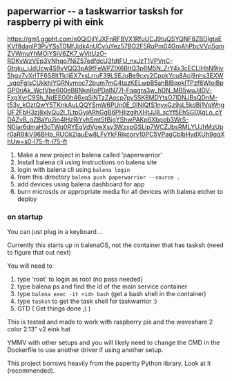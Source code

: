 ## paperwarrior -- a taskwarrior tasksh for raspberry pi with eink 

https://gm1.ggpht.com/e0QiDjIYJXFnRFBVX1RfuUCJ9tuQSYQNF8ZBDlgtaEKVf8danlP3PvYSsT0MfJidk4nUCvIuYez57BO2F5RqPm04GmAhPbcVVp5qmZVWmuYhMOjYSiV6ZK7_wVjtUzO-RDKvWzVEp3VNhqo7NiZ57edfdcU3fdtFU_nxJzT1VPVnC-Gtgku_jJdUcw4S9vVQQ3pA9fFeWPZIX6BItQ3p6M5N_ZrY4x3cECLlHhN9Ijv5hgv7vXrlTF6S8It11cljEX7xsLrruF39LSEJuBe9cxy2CppkYcu8Acj9nhs3EXW_vqoFgIsCUkkhiYGRNvmoc72bum7mG4tazKELwpB5ahBlBqoklTPzf6WIojBpGP0riAk_WctVbe600eB8NknRoPDalN77l-Fqqgra3w_hDN_MB5wuJjIDV-FxgXvrC9Sh_NdEEG0h46xqSiNTzZAocp7py5SK8MDYtsO7lDNJBsQDnM-t53v_kOztQwY5TKnkAuLQQYSmW6PUn0E_0INIQfS1nyxGz9sL5kdBj1VqWngUF2FbH3zj8xIvQu2I_1LtpGyjARhGgB6PHllzgihXHtJJ8_scYf5EhSG0XqLo_cYDAZvB_gZBaYu2in4lHzRiYyhSmt5fBjgYShwPAKp6Xbpob3WrS-N0iar6dmaH3oTWq0RYEqVdVgwXsy3WzxpGSLip7WCZJbsRMLYUJhMzUpr0aR9ikV96BHp_RUOk2IauEw8LFyYkFRikcorv10PC5VPagCblbHydXUh9qgXhUw=s0-l75-ft-l75-ft

1. Make a new project in balena called 'paperwarrior'
2. Install balena cli using instructions on balena site
3. login with balena cli using `balena login`
4. from this directory `balena push paperwarrior --source .`
5. add devices using balena dashboard for app
6. burn microsds or appropriate media for all devices with balena etcher to deploy

### on startup

You can just plug in a keyboard...

Currently this starts up in balenaOS, not the container that has tasksh (need to figure that out next)

You will need to
1. type 'root' to login as root (no pass needed)
2. type balena ps and find the id of the main service container
3. type `balena exec -it <id> bash` (get a bash shell in the container)
4. type `tasksh` to get the task shell for taskwarrior :)
5. GTD ( Get things done ;) )

This is tested and made to work with raspberry pis and the waveshare 2 color 2.13" v2 eink hat

YMMV with other setups and you will likely need to change the CMD in the Dockerfile to use another driver if using another setup.

This project borrows heavily from the papertty Python library. Look at it (recommended). 

[balena-link]:https://balena.io/
[signup-page]:https://dashboard.balena-cloud.com/signup
[gettingStarted-link]:http://balena.io/docs/learn/getting-started/

